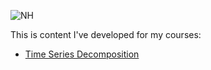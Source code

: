 ---
---

![NH](/Desktop/Pics/IMG_0366.jpg)

This is content I've developed for my courses: 

- [Time Series Decomposition](/timeseries/index.md)
